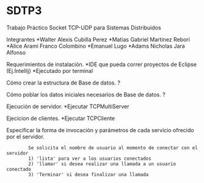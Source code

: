# SDTP3
Trabajo Práctico Socket TCP-UDP para Sistemas Distribuidos

Integrantes
	*Walter Alexis Cubilla Perez
	*Matias Gabriel Martinez Rebori
	*Alice Arami Franco Colombino
	*Emanuel Lugo
	*Adams Nicholas Jara Alfonso

Requerimientos de instalación.
	*IDE que pueda correr proyectos de Eclipse (Ej.Intellij) 
	*Ejecutado por terminal

Cómo crear la estructura de Base de datos.
	?

Cómo poblar los datos iniciales necesarios de Base de datos.
	?

Ejecución de servidor.
	*Ejecutar TCPMultiServer

Ejecicion de clientes.
	*Ejecutar TCPCliente


Especificar la forma de invocación y parámetros de cada servicio ofrecido por el servidor.
			
			Se solicita el nombre de usuario al momento de conectar con el servidor
			1) 'lista' para ver a los usuarios conectados 
			2) 'llamar' si desea realizar una llamada a un usuario conectado
			3) 'Terminar' si desea finalizar una llamada